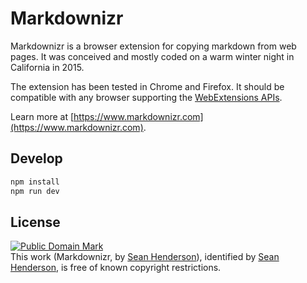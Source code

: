 # Markdownizr

Markdownizr is a browser extension for copying markdown from web pages. It was
conceived and mostly coded on a warm winter night in California in 2015.

The extension has been tested in Chrome and Firefox. It should be compatible
with any browser supporting the [WebExtensions
APIs](https://developer.mozilla.org/en-US/docs/Mozilla/Add-ons/WebExtensions/Browser_support_for_JavaScript_APIs).

Learn more at [https://www.markdownizr.com](https://www.markdownizr.com).

## Develop

```sh
npm install
npm run dev
```

## License

<p xmlns:dct="http://purl.org/dc/terms/">
<a rel="license" href="http://creativecommons.org/publicdomain/mark/1.0/">
<img src="http://i.creativecommons.org/p/mark/1.0/88x31.png"
     style="border-style: none;" alt="Public Domain Mark" />
</a>
<br />
This work (<span property="dct:title">Markdownizr</span>, by <a href="https://markdownizr.com/" rel="dct:creator"><span property="dct:title">Sean Henderson</span></a>), identified by <a href="https://www.sean.sh/" rel="dct:publisher"><span property="dct:title">Sean Henderson</span></a>, is free of known copyright restrictions.
</p>

